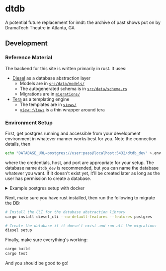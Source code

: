 # dtdb
A potential future replacement for imdt: the archive of past shows put on by DramaTech Theatre in Atlanta, GA

## Development

### Reference Material

The backend for this site is written primarily in rust. It uses:

  * [Diesel](https://diesel.rs/guides/) as a database abstraction layer
    * Models are in [`src/data/models/`](src/data/models/)
    * The autogenerated schema is in [`src/data/schema.rs`](src/data/schema.rs)
    * Migrations are in [`migrations/`](migrations/)
  * [Tera](https://tera.netlify.app/docs) as a templating engine
    * The templates are in [`views/`](views/)
    * [`view::Views`](src/view.rs) is a thin wrapper around tera

### Environment Setup

First, get postgres running and accessible from your development environment in whatever manner works best for you. Note the connection details, then

```bash
echo "DATABASE_URL=postgres://user:pass@localhost:5432/dtdb_dev" >.env
```

where the credentials, host, and port are appropriate for your setup. The database name `dtdb_dev` is recommended, but you can name the database whatever you want. If it doesn't exist yet, it'll be created later as long as the user has permission to create a database.

<details>
  <summary>Example postgres setup with docker</summary>

  ```bash
  docker pull postgres
  docker run \
    --name dtdb-postgres \
    -e POSTGRES_USER=dtdb \
    -e POSTGRES_PASSWORD=dtdbpassword \
    -e POSTGRES_DB=dtdb_dev \
    -d -p 5437:5432 \
    postgres
  echo "DATABASE_URL=postgres://dtdb:dtdbpassword@localhost:5437/dtdb_dev" >.env
  ```
</details>

Next, make sure you have rust installed, then run the following to migrate the DB:

```bash
# Install the CLI for the database abstraction library
cargo install diesel_cli --no-default-features --features postgres

# Create the database if it doesn't exist and run all the migrations
diesel setup
```

Finally, make sure everything's working:

```bash
cargo build
cargo test
```

And you should be good to go!